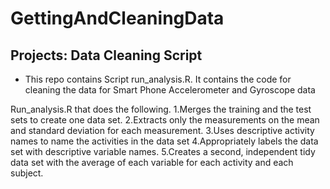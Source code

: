 GettingAndCleaningData
======================

Projects: Data Cleaning Script 
--------------------------------------------------------------------------------------------------------------
* This repo contains Script run_analysis.R. It contains the code for cleaning the data for Smart Phone  Accelerometer and Gyroscope data 

Run_analysis.R that does the following. 
1.Merges the training and the test sets to create one data set.
2.Extracts only the measurements on the mean and standard deviation for each measurement. 
3.Uses descriptive activity names to name the activities in the data set
4.Appropriately labels the data set with descriptive variable names. 
5.Creates a second, independent tidy data set with the average of each variable for each activity and each subject. 
 
